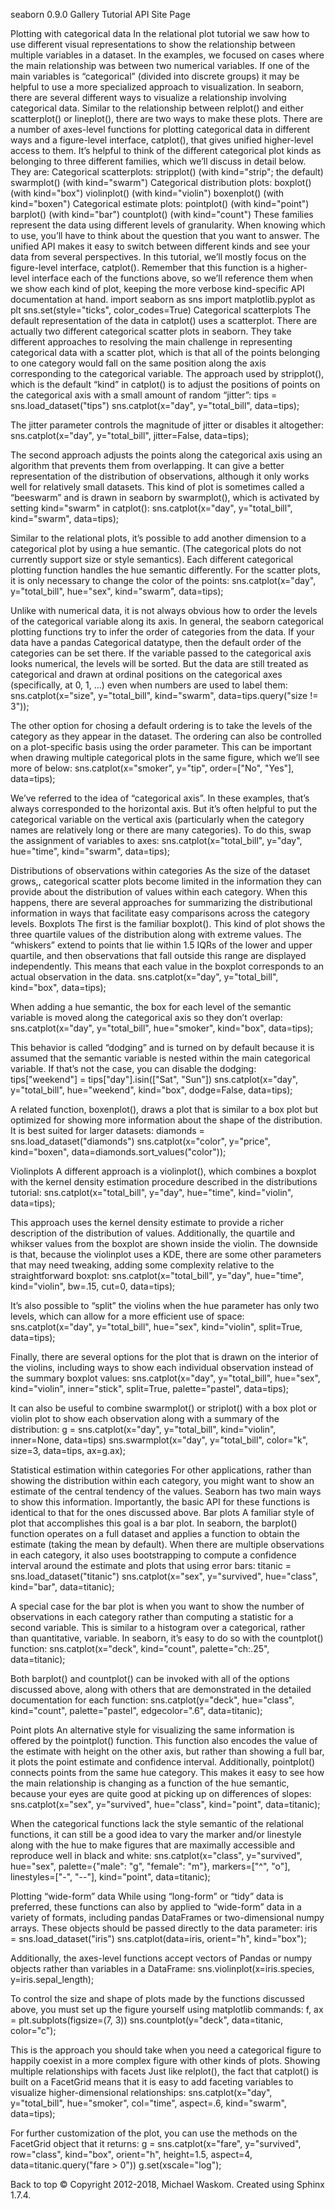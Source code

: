 seaborn
0.9.0
Gallery
Tutorial
API
Site 
Page 
 
Plotting with categorical data
In the relational plot tutorial we saw how to use different visual representations to show the relationship between multiple variables in a dataset. In the examples, we focused on cases where the main relationship was between two numerical variables. If one of the main variables is “categorical” (divided into discrete groups) it may be helpful to use a more specialized approach to visualization.
In seaborn, there are several different ways to visualize a relationship involving categorical data. Similar to the relationship between relplot() and either scatterplot() or lineplot(), there are two ways to make these plots. There are a number of axes-level functions for plotting categorical data in different ways and a figure-level interface, catplot(), that gives unified higher-level access to them.
It’s helpful to think of the different categorical plot kinds as belonging to three different families, which we’ll discuss in detail below. They are:
Categorical scatterplots:
stripplot() (with kind="strip"; the default)
swarmplot() (with kind="swarm")
Categorical distribution plots:
boxplot() (with kind="box")
violinplot() (with kind="violin")
boxenplot() (with kind="boxen")
Categorical estimate plots:
pointplot() (with kind="point")
barplot() (with kind="bar")
countplot() (with kind="count")
These families represent the data using different levels of granularity. When knowing which to use, you’ll have to think about the question that you want to answer. The unified API makes it easy to switch between different kinds and see your data from several perspectives.
In this tutorial, we’ll mostly focus on the figure-level interface, catplot(). Remember that this function is a higher-level interface each of the functions above, so we’ll reference them when we show each kind of plot, keeping the more verbose kind-specific API documentation at hand.
import seaborn as sns
import matplotlib.pyplot as plt
sns.set(style="ticks", color_codes=True)
Categorical scatterplots
The default representation of the data in catplot() uses a scatterplot. There are actually two different categorical scatter plots in seaborn. They take different approaches to resolving the main challenge in representing categorical data with a scatter plot, which is that all of the points belonging to one category would fall on the same position along the axis corresponding to the categorical variable. The approach used by stripplot(), which is the default “kind” in catplot() is to adjust the positions of points on the categorical axis with a small amount of random “jitter”:
tips = sns.load_dataset("tips")
sns.catplot(x="day", y="total_bill", data=tips);
 
The jitter parameter controls the magnitude of jitter or disables it altogether:
sns.catplot(x="day", y="total_bill", jitter=False, data=tips);
 
The second approach adjusts the points along the categorical axis using an algorithm that prevents them from overlapping. It can give a better representation of the distribution of observations, although it only works well for relatively small datasets. This kind of plot is sometimes called a “beeswarm” and is drawn in seaborn by swarmplot(), which is activated by setting kind="swarm" in catplot():
sns.catplot(x="day", y="total_bill", kind="swarm", data=tips);
 
Similar to the relational plots, it’s possible to add another dimension to a categorical plot by using a hue semantic. (The categorical plots do not currently support size or style semantics). Each different categorical plotting function handles the hue semantic differently. For the scatter plots, it is only necessary to change the color of the points:
sns.catplot(x="day", y="total_bill", hue="sex", kind="swarm", data=tips);
 
Unlike with numerical data, it is not always obvious how to order the levels of the categorical variable along its axis. In general, the seaborn categorical plotting functions try to infer the order of categories from the data. If your data have a pandas Categorical datatype, then the default order of the categories can be set there. If the variable passed to the categorical axis looks numerical, the levels will be sorted. But the data are still treated as categorical and drawn at ordinal positions on the categorical axes (specifically, at 0, 1, …) even when numbers are used to label them:
sns.catplot(x="size", y="total_bill", kind="swarm",
            data=tips.query("size != 3"));
 
The other option for chosing a default ordering is to take the levels of the category as they appear in the dataset. The ordering can also be controlled on a plot-specific basis using the order parameter. This can be important when drawing multiple categorical plots in the same figure, which we’ll see more of below:
sns.catplot(x="smoker", y="tip", order=["No", "Yes"], data=tips);
 
We’ve referred to the idea of “categorical axis”. In these examples, that’s always corresponded to the horizontal axis. But it’s often helpful to put the categorical variable on the vertical axis (particularly when the category names are relatively long or there are many categories). To do this, swap the assignment of variables to axes:
sns.catplot(x="total_bill", y="day", hue="time", kind="swarm", data=tips);
 
Distributions of observations within categories
As the size of the dataset grows,, categorical scatter plots become limited in the information they can provide about the distribution of values within each category. When this happens, there are several approaches for summarizing the distributional information in ways that facilitate easy comparisons across the category levels.
Boxplots
The first is the familiar boxplot(). This kind of plot shows the three quartile values of the distribution along with extreme values. The “whiskers” extend to points that lie within 1.5 IQRs of the lower and upper quartile, and then observations that fall outside this range are displayed independently. This means that each value in the boxplot corresponds to an actual observation in the data.
sns.catplot(x="day", y="total_bill", kind="box", data=tips);
 
When adding a hue semantic, the box for each level of the semantic variable is moved along the categorical axis so they don’t overlap:
sns.catplot(x="day", y="total_bill", hue="smoker", kind="box", data=tips);
 
This behavior is called “dodging” and is turned on by default because it is assumed that the semantic variable is nested within the main categorical variable. If that’s not the case, you can disable the dodging:
tips["weekend"] = tips["day"].isin(["Sat", "Sun"])
sns.catplot(x="day", y="total_bill", hue="weekend",
            kind="box", dodge=False, data=tips);
 
A related function, boxenplot(), draws a plot that is similar to a box plot but optimized for showing more information about the shape of the distribution. It is best suited for larger datasets:
diamonds = sns.load_dataset("diamonds")
sns.catplot(x="color", y="price", kind="boxen",
            data=diamonds.sort_values("color"));
 
Violinplots
A different approach is a violinplot(), which combines a boxplot with the kernel density estimation procedure described in the distributions tutorial:
sns.catplot(x="total_bill", y="day", hue="time",
            kind="violin", data=tips);
 
This approach uses the kernel density estimate to provide a richer description of the distribution of values. Additionally, the quartile and whikser values from the boxplot are shown inside the violin. The downside is that, because the violinplot uses a KDE, there are some other parameters that may need tweaking, adding some complexity relative to the straightforward boxplot:
sns.catplot(x="total_bill", y="day", hue="time",
            kind="violin", bw=.15, cut=0,
            data=tips);
 
It’s also possible to “split” the violins when the hue parameter has only two levels, which can allow for a more efficient use of space:
sns.catplot(x="day", y="total_bill", hue="sex",
            kind="violin", split=True, data=tips);
 
Finally, there are several options for the plot that is drawn on the interior of the violins, including ways to show each individual observation instead of the summary boxplot values:
sns.catplot(x="day", y="total_bill", hue="sex",
            kind="violin", inner="stick", split=True,
            palette="pastel", data=tips);
 
It can also be useful to combine swarmplot() or striplot() with a box plot or violin plot to show each observation along with a summary of the distribution:
g = sns.catplot(x="day", y="total_bill", kind="violin", inner=None, data=tips)
sns.swarmplot(x="day", y="total_bill", color="k", size=3, data=tips, ax=g.ax);
 
Statistical estimation within categories
For other applications, rather than showing the distribution within each category, you might want to show an estimate of the central tendency of the values. Seaborn has two main ways to show this information. Importantly, the basic API for these functions is identical to that for the ones discussed above.
Bar plots
A familiar style of plot that accomplishes this goal is a bar plot. In seaborn, the barplot() function operates on a full dataset and applies a function to obtain the estimate (taking the mean by default). When there are multiple observations in each category, it also uses bootstrapping to compute a confidence interval around the estimate and plots that using error bars:
titanic = sns.load_dataset("titanic")
sns.catplot(x="sex", y="survived", hue="class", kind="bar", data=titanic);
 
A special case for the bar plot is when you want to show the number of observations in each category rather than computing a statistic for a second variable. This is similar to a histogram over a categorical, rather than quantitative, variable. In seaborn, it’s easy to do so with the countplot() function:
sns.catplot(x="deck", kind="count", palette="ch:.25", data=titanic);
 
Both barplot() and countplot() can be invoked with all of the options discussed above, along with others that are demonstrated in the detailed documentation for each function:
sns.catplot(y="deck", hue="class", kind="count",
            palette="pastel", edgecolor=".6",
            data=titanic);
 
Point plots
An alternative style for visualizing the same information is offered by the pointplot() function. This function also encodes the value of the estimate with height on the other axis, but rather than showing a full bar, it plots the point estimate and confidence interval. Additionally, pointplot() connects points from the same hue category. This makes it easy to see how the main relationship is changing as a function of the hue semantic, because your eyes are quite good at picking up on differences of slopes:
sns.catplot(x="sex", y="survived", hue="class", kind="point", data=titanic);
 
When the categorical functions lack the style semantic of the relational functions, it can still be a good idea to vary the marker and/or linestyle along with the hue to make figures that are maximally accessible and reproduce well in black and white:
sns.catplot(x="class", y="survived", hue="sex",
            palette={"male": "g", "female": "m"},
            markers=["^", "o"], linestyles=["-", "--"],
            kind="point", data=titanic);
 
Plotting “wide-form” data
While using “long-form” or “tidy” data is preferred, these functions can also by applied to “wide-form” data in a variety of formats, including pandas DataFrames or two-dimensional numpy arrays. These objects should be passed directly to the data parameter:
iris = sns.load_dataset("iris")
sns.catplot(data=iris, orient="h", kind="box");
 
Additionally, the axes-level functions accept vectors of Pandas or numpy objects rather than variables in a DataFrame:
sns.violinplot(x=iris.species, y=iris.sepal_length);
 
To control the size and shape of plots made by the functions discussed above, you must set up the figure yourself using matplotlib commands:
f, ax = plt.subplots(figsize=(7, 3))
sns.countplot(y="deck", data=titanic, color="c");
 
This is the approach you should take when you need a categorical figure to happily coexist in a more complex figure with other kinds of plots.
Showing multiple relationships with facets
Just like relplot(), the fact that catplot() is built on a FacetGrid means that it is easy to add faceting variables to visualize higher-dimensional relationships:
sns.catplot(x="day", y="total_bill", hue="smoker",
            col="time", aspect=.6,
            kind="swarm", data=tips);
 
For further customization of the plot, you can use the methods on the FacetGrid object that it returns:
g = sns.catplot(x="fare", y="survived", row="class",
                kind="box", orient="h", height=1.5, aspect=4,
                data=titanic.query("fare > 0"))
g.set(xscale="log");
 
Back to top 
© Copyright 2012-2018, Michael Waskom.
Created using Sphinx 1.7.4.
